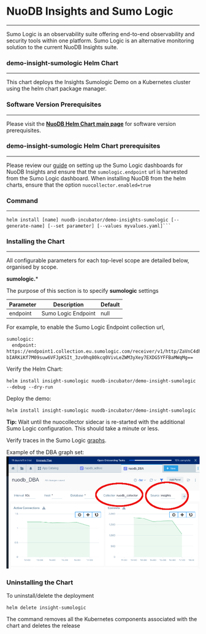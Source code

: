 # NuoDB Insights and Sumo Logic

---

Sumo Logic is an observability suite offering end-to-end observability and security tools within one platform. Sumo Logic is an alternative monitoring solution to the current NuoDB Insights suite.

### demo-insight-sumologic Helm Chart

---

This chart deploys the Insights Sumologic Demo on a Kubernetes cluster using the helm chart package manager.

### Software Version Prerequisites

---

Please visit the **[NuoDB Helm Chart main page](https://github.com/nuodb/nuodb-helm-charts/#software-release-requirements)** for software version prerequisites.

### demo-insight-sumologic Helm Chart prerequisites

---

Please review our [guide](./README-insights-sumologic.md) on setting up the Sumo Logic dashboards for NuoDB Insights and ensure that the ```sumologic.endpoint``` url is harvested from the Sumo Logic dashboard. When installing NuoDB from the helm charts, ensure that the option ```nuocollector.enabled=true```

### Command

---

```
helm install [name] nuodb-incubator/demo-insights-sumologic [--generate-name] [--set parameter] [--values myvalues.yaml]```
```

### Installing the Chart

---

All configurable parameters for each top-level scope are detailed below, organised by scope.

**sumologic.***

The purpose of this section is to specify **sumologic** settings

| Parameter | Description         | Default |
| --------- | ------------------- | ------- |
| endpoint  | Sumo Logic Endpoint | null    |

For example, to enable the Sumo Logic Endpoint collection url, 

```
sumologic:
  endpoint: https://endpoint1.collection.eu.sumologic.com/receiver/v1/http/ZaVnC4dhaV0laeqZ1_FuM8b_P9gPRX4DIJzrJ8eaIy0Lz0rQH5o-bIARKiKf7M09suw6VFJpKSIt_3zv0hq80kcq0VivLeZWM3yXey7EXDG5YFFBaMWqMg==
```

Verify the Helm Chart:

```
helm install insight-sumologic nuodb-incubator/demo-insight-sumologic --debug --dry-run
```

Deploy the demo:

```
helm install insight-sumologic nuodb-incubator/demo-insight-sumologic
```

**Tip:** Wait until the nuocollector sidecar is re-started with the additional Sumo Logic configuration. This should take a minute or less.

Verify traces in the Sumo Logic [graphs](./README-insights-sumologic.md).

Example of the DBA graph set:
![sumologic graph sample](./images/sumologic26.png)

### Uninstalling the Chart

To uninstall/delete the deployment

```
helm delete insight-sumologic
```

The command removes all the Kubernetes components associated with the chart and deletes the release
